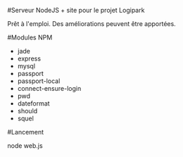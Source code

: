 #Serveur NodeJS + site pour le projet Logipark

Prêt à l'emploi. Des améliorations peuvent être apportées.

#Modules NPM 
- jade 
- express 
- mysql 
- passport 
- passport-local 
- connect-ensure-login 
- pwd 
- dateformat 
- should 
- squel

#Lancement 

node web.js
